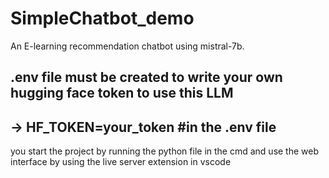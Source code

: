 # SimpleChatbot_demo
An E-learning recommendation chatbot using mistral-7b.
## .env file must be created to write your own hugging face token to use this LLM
## -> HF_TOKEN=your_token #in the .env file
you start the project by running the python file in the cmd and use the web interface by using the live server extension in vscode
